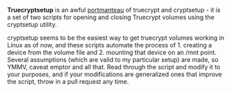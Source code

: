 **Truecryptsetup** is an awful [portmanteau](https://en.wikipedia.org/wiki/Portmanteau) of truecrypt and cryptsetup - it is a set of two scripts for opening and closing Truecrypt volumes using the cryptsetup utility. 

cryptsetup seems to be the easiest way to get truecrypt volumes working in Linux as of now, and these scripts automate the process of 1. creating a device from the volume file and 2. mounting that device on an /mnt point. Several assumptions (which are valid to my particular setup) are made, so YMMV, caveat emptor and all that. Read through the script and modify it to your purposes, and if your modifications are generalized ones that improve the script, throw in a pull request any time. 


